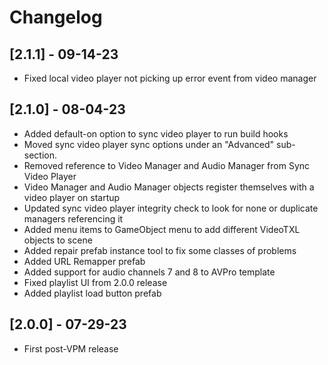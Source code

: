 # Changelog

## [2.1.1] - 09-14-23

- Fixed local video player not picking up error event from video manager

## [2.1.0] - 08-04-23

- Added default-on option to sync video player to run build hooks
- Moved sync video player sync options under an "Advanced" sub-section.
- Removed reference to Video Manager and Audio Manager from Sync Video Player
- Video Manager and Audio Manager objects register themselves with a video player on startup
- Updated sync video player integrity check to look for none or duplicate managers referencing it
- Added menu items to GameObject menu to add different VideoTXL objects to scene
- Added repair prefab instance tool to fix some classes of problems
- Added URL Remapper prefab
- Added support for audio channels 7 and 8 to AVPro template
- Fixed playlist UI from 2.0.0 release
- Added playlist load button prefab

## [2.0.0] - 07-29-23

- First post-VPM release
